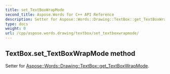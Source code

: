 ```yaml
---
title: set_TextBoxWrapMode
second_title: Aspose.Words for C++ API Reference
description: Setter for Aspose::Words::Drawing::TextBox::get_TextBoxWrapMode. 
type: docs
weight: 0
url: /cpp/aspose.words.drawing/textbox/set_textboxwrapmode/
---
```

## TextBox.set_TextBoxWrapMode method


Setter for [Aspose::Words::Drawing::TextBox::get_TextBoxWrapMode](./get_textboxwrapmode/).

